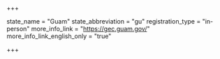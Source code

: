 +++

state_name = "Guam"
state_abbreviation = "gu"
registration_type = "in-person"
more_info_link = "https://gec.guam.gov/"
more_info_link_english_only = "true"

+++